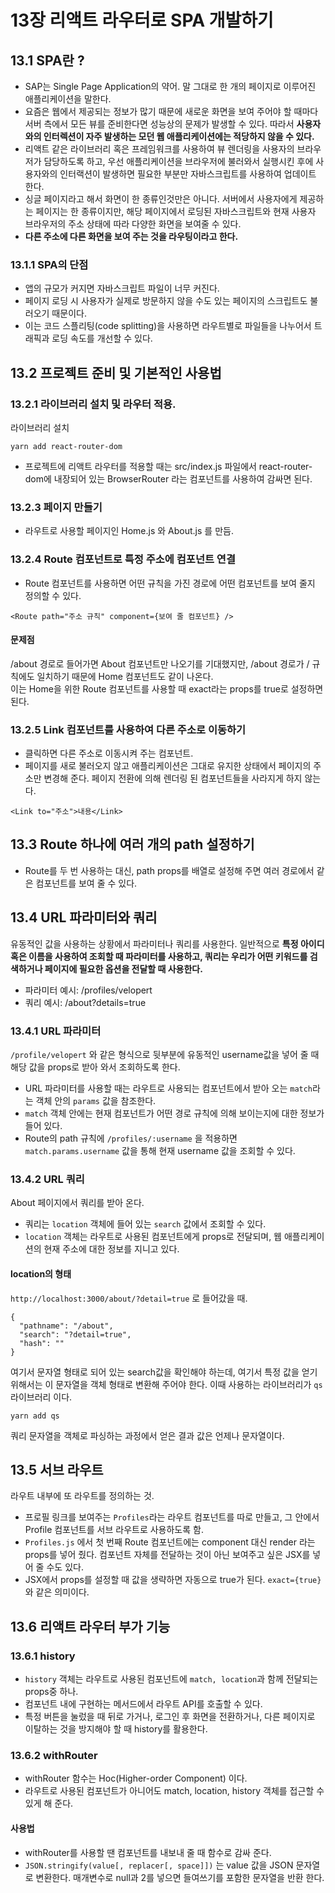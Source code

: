# 13장 리액트 라우터로 SPA 개발하기

## 13.1 SPA란 ?

- SAP는 Single Page Application의 약어. 말 그대로 한 개의 페이지로 이루어진 애플리케이션을 말한다.
- 요즘은 웹에서 제공되는 정보가 많기 때문에 새로운 화면을 보여 주어야 할 때마다 서버 측에서 모든 뷰를 준비한다면 성능상의 문제가 발생할 수 있다. 따라서 **사용자와의 인터렉션이 자주 발생하는 모던 웹 애플리케이션에는 적당하지 않을 수 있다.**
- 리액트 같은 라이브러리 혹은 프레임워크를 사용하여 뷰 렌더링을 사용자의 브라우저가 담당하도록 하고, 우선 애플리케이션을 브라우저에 불러와서 실행시킨 후에 사용자와의 인터랙션이 발생하면 필요한 부분만 자바스크립트를 사용하여 업데이트 한다.
- 싱글 페이지라고 해서 화면이 한 종류인것만은 아니다. 서버에서 사용자에게 제공하는 페이지는 한 종류이지만, 해당 페이지에서 로딩된 자바스크립트와 현재 사용자 브라우저의 주소 상태에 따라 다양한 화면을 보여줄 수 있다.
- **다른 주소에 다른 화면을 보여 주는 것을 라우팅이라고 한다.**

### 13.1.1 SPA의 단점

- 앱의 규모가 커지면 자바스크립트 파일이 너무 커진다.
- 페이지 로딩 시 사용자가 실제로 방문하지 않을 수도 있는 페이지의 스크립트도 불러오기 때문이다.
- 이는 코드 스플리팅(code splitting)을 사용하면 라우트별로 파일들을 나누어서 트래픽과 로딩 속도를 개선할 수 있다.

## 13.2 프로젝트 준비 및 기본적인 사용법

### 13.2.1 라이브러리 설치 및 라우터 적용.

라이브러리 설치

```
yarn add react-router-dom
```

- 프로젝트에 리액트 라우터를 적용할 때는 src/index.js 파일에서 react-router-dom에 내장되어 있는 BrowserRouter 라는 컴포넌트를 사용하여 감싸면 된다.

### 13.2.3 페이지 만들기

- 라우트로 사용할 페이지인 Home.js 와 About.js 를 만듬.

### 13.2.4 Route 컴포넌트로 특정 주소에 컴포넌트 연결

- Route 컴포넌트를 사용하면 어떤 규칙을 가진 경로에 어떤 컴포넌트를 보여 줄지 정의할 수 있다.

```
<Route path="주소 규칙" component={보여 줄 컴포넌트} />
```

#### 문제점

/about 경로로 들어가면 About 컴포넌트만 나오기를 기대했지만, /about 경로가 / 규칙에도 일치하기 때문에 Home 컴포넌트도 같이 나온다.<br />
이는 Home을 위한 Route 컴포넌트를 사용할 때 exact라는 props를 true로 설정하면 된다.

### 13.2.5 Link 컴포넌트를 사용하여 다른 주소로 이동하기

- 클릭하면 다른 주소로 이동시켜 주는 컴포넌트.
- 페이지를 새로 불러오지 않고 애플리케이션은 그대로 유지한 상태에서 페이지의 주소만 변경해 준다. 페이지 전환에 의해 렌더링 된 컴포넌트들을 사라지게 하지 않는다.

```
<Link to="주소">내용</Link>
```

## 13.3 Route 하나에 여러 개의 path 설정하기

- Route를 두 번 사용하는 대신, path props를 배열로 설정해 주면 여러 경로에서 같은 컴포넌트를 보여 줄 수 있다.

## 13.4 URL 파라미터와 쿼리

유동적인 값을 사용하는 상황에서 파라미터나 쿼리를 사용한다. 일반적으로 **특정 아이디 혹은 이름을 사용하여 조회할 때 파라미터를 사용하고, 쿼리는 우리가 어떤 키워드를 검색하거나 페이지에 필요한 옵션을 전달할 때 사용한다.**

- 파라미터 예시: /profiles/velopert
- 쿼리 예시: /about?details=true

### 13.4.1 URL 파라미터

`/profile/velopert` 와 같은 형식으로 뒷부분에 유동적인 username값을 넣어 줄 때 해당 값을 props로 받아 와서 조회하도록 한다.

- URL 파라미터를 사용할 때는 라우트로 사용되는 컴포넌트에서 받아 오는 `match`라는 객체 안의 `params` 값을 참조한다.
- `match` 객체 안에는 현재 컴포넌트가 어떤 경로 규칙에 의해 보이는지에 대한 정보가 들어 있다.
- Route의 path 규칙에 `/profiles/:username` 을 적용하면 `match.params.username` 값을 통해 현재 username 값을 조회할 수 있다.

### 13.4.2 URL 쿼리

About 페이지에서 쿼리를 받아 온다.

- 쿼리는 `location` 객체에 들어 있는 `search` 값에서 조회할 수 있다.
- `location` 객체는 라우트로 사용된 컴포넌트에게 props로 전달되며, 웹 애플리케이션의 현재 주소에 대한 정보를 지니고 있다.

#### location의 형태

`http://localhost:3000/about/?detail=true` 로 들어갔을 때.

```
{
  "pathname": "/about",
  "search": "?detail=true",
  "hash": ""
}
```

여기서 문자열 형태로 되어 있는 search값을 확인해야 하는데, 여기서 특정 값을 얻기 위해서는 이 문자열을 객체 형태로 변환해 주어야 한다. 이때 사용하는 라이브러리가 `qs` 라이브러리 이다.

```
yarn add qs
```

쿼리 문자열을 객체로 파싱하는 과정에서 얻은 결과 값은 언제나 문자열이다.

## 13.5 서브 라우트

라우트 내부에 또 라우트를 정의하는 것.<br />

- 프로필 링크를 보여주는 `Profiles`라는 라우트 컴포넌트를 따로 만들고, 그 안에서 Profile 컴포넌트를 서브 라우트로 사용하도록 함.
- `Profiles.js` 에서 첫 번째 Route 컴포넌트에는 component 대신 render 라는 props를 넣어 줬다. 컴포넌트 자체를 전달하는 것이 아닌 보여주고 싶은 JSX를 넣어 줄 수도 있다.
- JSX에서 props를 설정할 때 값을 생략하면 자동으로 true가 된다. `exact={true}`와 같은 의미이다.

## 13.6 리액트 라우터 부가 기능

### 13.6.1 history

- `history` 객체는 라우트로 사용된 컴포넌트에 `match, location`과 함께 전달되는 props중 하나.
- 컴포넌트 내에 구현하는 메서드에서 라우트 API를 호출할 수 있다.
- 특정 버튼을 눌렀을 때 뒤로 가거나, 로그인 후 화면을 전환하거나, 다른 페이지로 이탈하는 것을 방지해야 할 때 history를 활용한다.

### 13.6.2 withRouter

- withRouter 함수는 Hoc(Higher-order Component) 이다.
- 라우트로 사용된 컴포넌트가 아니어도 match, location, history 객체를 접근할 수 있게 해 준다.

#### 사용법

- withRouter를 사용할 땐 컴포넌트를 내보내 줄 때 함수로 감싸 준다.
- `JSON.stringify(value[, replacer[, space]])` 는 value 값을 JSON 문자열로 변환한다. 매개변수로 null과 2를 넣으면 들여쓰기를 포함한 문자열을 반환 한다.

